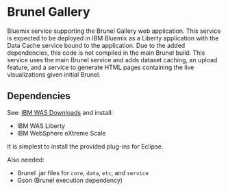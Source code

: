 # Brunel Gallery

Bluemix service supporting the Brunel Gallery web application.  This service is expected to be deployed in IBM Bluemix  as a Liberty application with the Data Cache service bound to the application.  Due to the added dependencies, this code is not compiled in the main Brunel build.   This service uses the main Brunel service and adds dataset caching, an upload feature, and a service to generate HTML pages containing the live visualizations given initial Brunel.

## Dependencies

See:  [IBM WAS Downloads](https://developer.ibm.com/wasdev/downloads/) and install:

* IBM WAS Liberty  
* IBM WebSphere eXtreme Scale

It is simplest to install the provided plug-ins for Eclipse.

Also needed:

* Brunel .jar files for `core`, `data`, `etc`, and `service`
* Gson (Brunel execution dependency)

